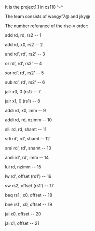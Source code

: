 It is the project1.1 in cs110 ^-^

The team consists of wangyf7@ and jiky@

The number referance of the risc-v order:

add rd, rd, rs2 -- 1 

add rd, x0, rs2 -- 2

and rd', rd', rs2' -- 3

or rd', rd', rs2' -- 4

xor rd', rd', rs2' -- 5

sub rd', rd', rs2' -- 6

jalr x0, 0 (rs1) -- 7

jalr x1, 0 (rs1) -- 8

addi rd, x0, imm -- 9

addi rd, rd, nzimm -- 10

slli rd, rd, shamt -- 11

srli rd', rd', shamt -- 12

srai rd', rd', shamt -- 13

andi rd', rd', imm -- 14

lui rd, nzimm -- 15

lw rd', offset (rs1') -- 16

sw rs2, offset (rs1') -- 17

beq rs1', x0, offset -- 18

bne rs1', x0, offset -- 19

jal x0, offset -- 20

jal x1, offset -- 21